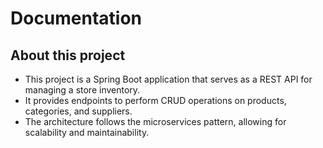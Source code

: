 # Documentation

## About this project
- This project is a Spring Boot application that serves as a REST API for managing a store inventory.
- It provides endpoints to perform CRUD operations on products, categories, and suppliers.
- The architecture follows the microservices pattern, allowing for scalability and maintainability.

